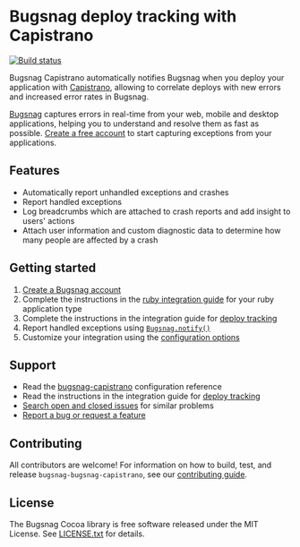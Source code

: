 # Bugsnag deploy tracking with Capistrano
[![Build status](https://travis-ci.org/bugsnag/bugsnag-bugsnag-capistrano.svg?branch=master)](https://travis-ci.org/bugsnag/bugsnag-bugsnag-capistrano)


Bugsnag Capistrano automatically notifies Bugsnag when you deploy your
application with [Capistrano](https://github.com/capistrano/capistrano),
allowing to correlate deploys with new errors and increased error rates in
Bugsnag.

[Bugsnag](http://bugsnag.com) captures errors in real-time from your web,
mobile and desktop applications, helping you to understand and resolve them
as fast as possible. [Create a free account](http://bugsnag.com) to start
capturing exceptions from your applications.

## Features

* Automatically report unhandled exceptions and crashes
* Report handled exceptions
* Log breadcrumbs which are attached to crash reports and add insight to users' actions
* Attach user information and custom diagnostic data to determine how many people are affected by a crash

## Getting started

1. [Create a Bugsnag account](https://bugsnag.com)
1. Complete the instructions in the [ruby integration guide](https://docs.bugsnag.com/platforms/ruby/) for your ruby application type
1. Complete the instructions in the integration guide for [deploy tracking](https://docs.bugsnag.com/platforms/ruby/deploy-tracking/)
1. Report handled exceptions using [`Bugsnag.notify()`](http://docs.bugsnag.com/platforms/bugsnag-capistrano/reporting-handled-exceptions/)
1. Customize your integration using the [configuration options](http://docs.bugsnag.com/platforms/bugsnag-capistrano/configuration-options/)

## Support

* Read the [bugsnag-capistrano](http://docs.bugsnag.com/platforms/bugsnag-capistrano/configuration-options) configuration reference
* Read the instructions in the integration guide for [deploy tracking](https://docs.bugsnag.com/platforms/ruby/deploy-tracking/)
* [Search open and closed issues](https://github.com/bugsnag/bugsnag-bugsnag-capistrano/issues?utf8=✓&q=is%3Aissue) for similar problems
* [Report a bug or request a feature](https://github.com/bugsnag/bugsnag-bugsnag-capistrano/issues/new)

## Contributing

All contributors are welcome! For information on how to build, test,
and release `bugsnag-bugsnag-capistrano`, see our
[contributing guide](https://github.com/bugsnag/bugsnag-bugsnag-capistrano/blob/master/CONTRIBUTING.md).


## License

The Bugsnag Cocoa library is free software released under the MIT License.
See [LICENSE.txt](https://github.com/bugsnag/bugsnag-bugsnag-capistrano/blob/master/LICENSE.txt)
for details.
